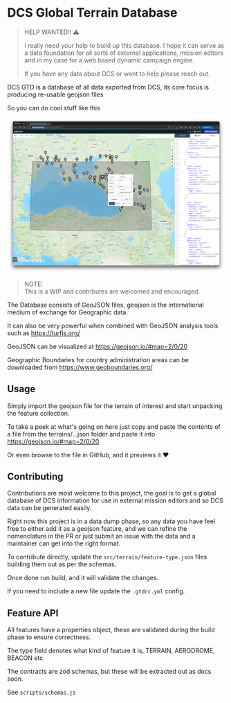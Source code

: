 # DCS Global Terrain Database

> HELP WANTED!! ⚠️
>
> I really need your help to build up this database. I hope it can serve as a data foundation for all sorts of
> external applications, mission editors and in my case for a web based dynamic campaign engine.
>
> If you have any data about DCS or want to help please reach out.

DCS GTD is a database of all data exported from DCS, its core focus is producing re-usable geojson files

So you can do cool stuff like this

![img.png](img.png)

> NOTE:  
> This is a WIP and contributes are welcomed and encouraged.

The Database consists of GeoJSON files, geojson is the international medium of exchange for Geographic data.

It can also be very powerful when combined with GeoJSON analysis tools such as https://turfjs.org/

GeoJSON can be visualized at https://geojson.io/#map=2/0/20

Geographic Boundaries for country administration areas can be downloaded from https://www.geoboundaries.org/

## Usage

Simply import the geojson file for the terrain of interest and start unpacking the feature collection.

To take a peek at what's going on here just copy and paste the contents of a file from the terrains/...json folder and paste it into https://geojson.io/#map=2/0/20

Or even browse to the file in GitHub, and it previews it ❤️

## Contributing

Contributions are most welcome to this project, the goal is to get a global database of DCS information for use
in external mission editors and so DCS data can be generated easily.

Right now this project is in a data dump phase, so any data you have feel free to either add it as a geojson feature,
and we can refine the nomenclature in the PR or just submit an issue with the data and a maintainer can get into the right format.

To contribute directly, update the `src/terrain/feature-type.json` files building them out as per the schemas.

Once done run build, and it will validate the changes.

If you need to include a new file update the `.gtdrc.yml` config.

## Feature API

All features have a properties object, these are validated during the build phase to ensure correctness.

The type field denotes what kind of feature it is, TERRAIN, AERODROME, BEACON etc

The contracts are zod schemas, but these will be extracted out as docs soon.

See `scripts/schemas.js`
